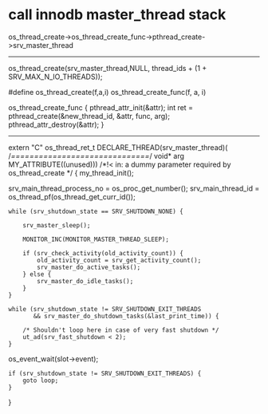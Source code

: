 # call innodb master_thread stack 
os_thread_create->os_thread_create_func->pthread_create->srv_master_thread

------------------------------------------------------------------------------------
os_thread_create(srv_master_thread,NULL, thread_ids + (1 + SRV_MAX_N_IO_THREADS));

#define os_thread_create(f,a,i)	os_thread_create_func(f, a, i)

os_thread_create_func {
	pthread_attr_init(&attr);
	int	ret = pthread_create(&new_thread_id, &attr, func, arg);
	pthread_attr_destroy(&attr);
}

--------------------------------------------------------------------------------------

extern "C"
os_thread_ret_t
DECLARE_THREAD(srv_master_thread)(
/*==============================*/
	void*	arg MY_ATTRIBUTE((unused)))
			/*!< in: a dummy parameter required by
			os_thread_create */
{
	my_thread_init();

srv_main_thread_process_no = os_proc_get_number();
	srv_main_thread_id = os_thread_pf(os_thread_get_curr_id());


	while (srv_shutdown_state == SRV_SHUTDOWN_NONE) {

		srv_master_sleep();

		MONITOR_INC(MONITOR_MASTER_THREAD_SLEEP);

		if (srv_check_activity(old_activity_count)) {
			old_activity_count = srv_get_activity_count();
			srv_master_do_active_tasks();
		} else {
			srv_master_do_idle_tasks();
		}
	}

	while (srv_shutdown_state != SRV_SHUTDOWN_EXIT_THREADS
	       && srv_master_do_shutdown_tasks(&last_print_time)) {

		/* Shouldn't loop here in case of very fast shutdown */
		ut_ad(srv_fast_shutdown < 2);
	}


os_event_wait(slot->event);

	if (srv_shutdown_state != SRV_SHUTDOWN_EXIT_THREADS) {
		goto loop;
	}


}



